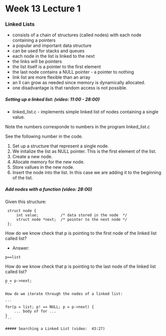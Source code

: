 # Week 13 Lecture 1


### Linked Lists

* consists of a chain of structures (called nodes) with each node containing a pointers
* a popular and important data structure
* can be used for stacks and queues
* each node in the list is linked to the next
* the links will be pointers
* the list itself is a pointer to the first element
* the last node contains a NULL pointer - a pointer to nothing
* link list are more flexible than an array
* an ll can grow as needed since memory is dynamically allocated.
* one disadvantage is that random access is not possible.


##### Setting up a linked list: (video: 11:00 - 28:00)

* linked_list.c - implements simple linked list of nodes containing a single value.

Note the numbers corresponde to numbers in the program linked_list.c

See the following number in the code.

1. Set up a structure that represent a single node.
2. We initalize the list as NULL pointer.  This is the first element of the list.
3. Create a new node.
4. Allocate memory for the new node.
5. Store vallues in the new node.
6. Insert the node into the list.  In this case we are adding it to the beginning of the list.


##### Add nodes with a function (video: 28:00)

Given this structure:

```
 struct node {
	 int value;          /* data stored in the node  */
	 struct node *next;  /* pointer to the next node */
 };
```


How do we know check that p is pointing to the first node of the linked list called list?

* Answer:  

```
p==list
```

How do we know check that p is pointing to the last node of the linked list called list?

````
p = p->next;
```

How do we iterate through the nodes of a linked list:

```
for(p = list; p! == NULL; p = p->next) {
	... body of for ...
}
```

##### Searching a Linked List (video:  43:27)












